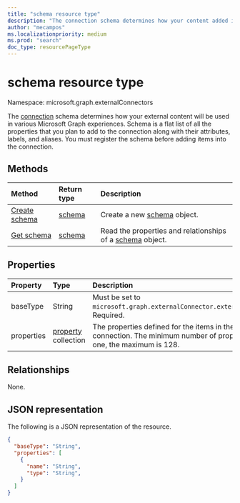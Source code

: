 ```yaml
---
title: "schema resource type"
description: "The connection schema determines how your content added into a connection will be used in various Microsoft Graph experiences."
author: "mecampos"
ms.localizationpriority: medium
ms.prod: "search"
doc_type: resourcePageType
---
```


# schema resource type

Namespace: microsoft.graph.externalConnectors

The [connection](externalconnectors-externalconnection.md) schema determines how your external content will be used in various Microsoft Graph experiences. Schema is a flat list of all the properties that you plan to add to the connection along with their attributes, labels, and aliases. You must register the schema before adding items into the connection.

## Methods
|Method|Return type|Description|
|:---|:---|:---|
|[Create schema](../api/externalconnectors-schema-create.md)|[schema](../resources/externalconnectors-schema.md)|Create a new [schema](../resources/externalconnectors-schema.md) object.|
|[Get schema](../api/externalconnectors-schema-get.md)|[schema](../resources/externalconnectors-schema.md)|Read the properties and relationships of a [schema](../resources/externalconnectors-schema.md) object.|

## Properties
|Property|Type|Description|
|:---|:---|:---|
|baseType|String|Must be set to `microsoft.graph.externalConnector.externalItem`. Required.|
|properties|[property](../resources/externalconnectors-property.md) collection|The properties defined for the items in the connection. The minimum number of properties is one, the maximum is 128.|

## Relationships
None.

## JSON representation
The following is a JSON representation of the resource.
<!-- {
  "blockType": "resource",
  "keyProperty": "id",
  "@odata.type": "microsoft.graph.externalConnectors.schema",
  "openType": false
}
-->
``` json
{
  "baseType": "String",
  "properties": [
    {
      "name": "String",
      "type": "String",
    }
  ]
}
```


